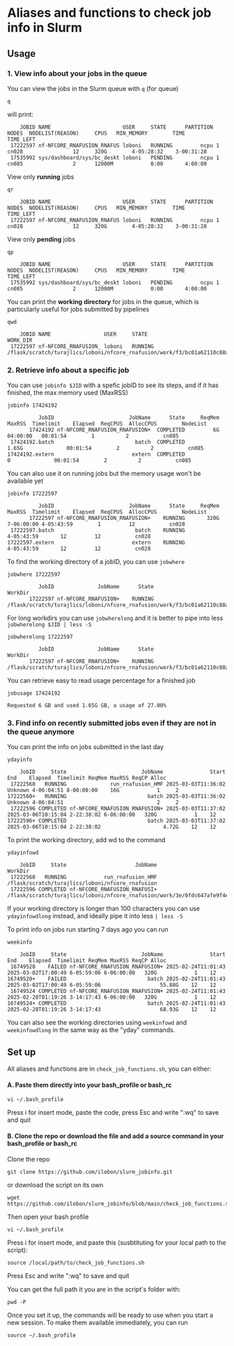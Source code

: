# Aliases and functions to check job info in Slurm


## Usage

### 1. View info about your jobs in the queue 

You can view the jobs in the Slurm queue with `q` (for queue)
```
q
```
will print:
```
    JOBID NAME                       USER     STATE      PARTITION NODES  NODELIST(REASON)     CPUS   MIN_MEMORY        TIME     TIME_LEFT
 17222597 nf-NFCORE_RNAFUSION_RNAFUS loboni   RUNNING         ncpu 1      cn028                12     320G        4-05:28:32    3-00:31:28
 17535992 sys/dashboard/sys/bc_deskt loboni   PENDING         ncpu 1      cn085                2      12000M            0:00       4:00:00
```
View only **running** jobs
```
qr
```
```
    JOBID NAME                       USER     STATE      PARTITION NODES  NODELIST(REASON)     CPUS   MIN_MEMORY        TIME     TIME_LEFT
 17222597 nf-NFCORE_RNAFUSION_RNAFUS loboni   RUNNING         ncpu 1      cn028                12     320G        4-05:28:32    3-00:31:28
```
View only **pending** jobs
```
qp
```
```
    JOBID NAME                       USER     STATE      PARTITION NODES  NODELIST(REASON)     CPUS   MIN_MEMORY        TIME     TIME_LEFT
 17535992 sys/dashboard/sys/bc_deskt loboni   PENDING         ncpu 1      cn085                2      12000M            0:00       4:00:00
```
You can print the **working directory** for jobs in the queue, which is particularly useful for jobs submitted by pipelines
```
qwd
```
```
    JOBID NAME                 USER     STATE                                                                                             WORK_DIR
 17222597 nf-NFCORE_RNAFUSION_ loboni   RUNNING            /flask/scratch/turajlics/loboni/nfcore_rnafusion/work/f3/bc01a62110c88ac7bdcd5846aa694e
```

### 2. Retrieve info about a specific job

You can use `jobinfo $JID` with a spefic jobID to see its steps, and if it has finished, the max memory used (MaxRSS)
```
jobinfo 17424192
```
```
          JobID                        JobName      State     ReqMem     MaxRSS  Timelimit    Elapsed  ReqCPUS  AllocCPUS        NodeList 
       17424192 nf-NFCORE_RNAFUSION_RNAFUSION+  COMPLETED         6G              04:00:00   00:01:54        1          2           cn085 
 17424192.batch                          batch  COMPLETED                 1.65G              00:01:54        2          2           cn085 
17424192.extern                         extern  COMPLETED                     0              00:01:54        2          2           cn085 
```
You can also use it on running jobs but the memory usage won't be available yet
```
jobinfo 17222597
```
```
          JobID                        JobName      State     ReqMem     MaxRSS  Timelimit    Elapsed  ReqCPUS  AllocCPUS        NodeList 
       17222597 nf-NFCORE_RNAFUSION_RNAFUSION+    RUNNING       320G            7-06:00:00 4-05:43:59        1         12           cn028 
 17222597.batch                          batch    RUNNING                                  4-05:43:59       12         12           cn028 
17222597.extern                         extern    RUNNING                                  4-05:43:59       12         12           cn028 
```
To find the working directory of a jobID, you can use `jobwhere`
```
jobwhere 17222597
```
```
          JobID              JobName      State                                                                                              WorkDir 
       17222597 nf-NFCORE_RNAFUSION+    RUNNING              /flask/scratch/turajlics/loboni/nfcore_rnafusion/work/f3/bc01a62110c88ac7bdcd5846aa694e 
```
For long workdirs you can use `jobwherelong` and it is better to pipe into less `jobwherelong $JID | less -S`
```
jobwherelong 17222597
```
```
          JobID              JobName      State                                                                                                                                                                                                                                                                                                      WorkDir 
       17222597 nf-NFCORE_RNAFUSION+    RUNNING                                                                                                                                                                                                                      /flask/scratch/turajlics/loboni/nfcore_rnafusion/work/f3/bc01a62110c88ac7bdcd5846aa694e
```
You can retrieve easy to read usage percentage for a finished job
```
jobusage 17424192
```
```
Requested 6 GB and used 1.65G GB, a usage of 27.00%
```

### 3. Find info on recently submitted jobs even if they are not in the queue anymore

You can print the info on jobs submitted in the last day
```
ydayinfo
```
```
    JobID     State                        JobName               Start                 End    Elapsed  Timelimit ReqMem MaxRSS ReqCP Alloc 
 17222560   RUNNING              run_rnafusion_HMF 2025-03-03T11:36:02             Unknown 4-06:04:51 8-00:00:00    16G            1     2 
17222560+   RUNNING                          batch 2025-03-03T11:36:02             Unknown 4-06:04:51                              2     2 
 17222596 COMPLETED nf-NFCORE_RNAFUSION_RNAFUSION+ 2025-03-03T11:37:02 2025-03-06T10:15:04 2-22:38:02 6-06:00:00   320G            1    12 
17222596+ COMPLETED                          batch 2025-03-03T11:37:02 2025-03-06T10:15:04 2-22:38:02                    4.72G    12    12 
```
To print the working directory, add wd to the command
```
ydayinfowd
```
```
    JobID     State                      JobName                                                                                              WorkDir 
 17222560   RUNNING            run_rnafusion_HMF                                                     /flask/scratch/turajlics/loboni/nfcore_rnafusion 
 17222596 COMPLETED nf-NFCORE_RNAFUSION_RNAFUSI+              /flask/scratch/turajlics/loboni/nfcore_rnafusion/work/3e/0fdc647afe9f4eddf7eab96ddc758b 
```
If your working directory is longer than 100 characters you can use `ydayinfowdlong` instead, and ideally pipe it into less `| less -S`

To print info on jobs run starting 7 days ago you can run
```
weekinfo
```
```
    JobID     State                        JobName               Start                 End    Elapsed  Timelimit ReqMem MaxRSS ReqCP Alloc 
 16749520    FAILED nf-NFCORE_RNAFUSION_RNAFUSION+ 2025-02-24T11:01:43 2025-03-02T17:00:49 6-05:59:06 6-06:00:00   320G            1    12 
16749520+    FAILED                          batch 2025-02-24T11:01:43 2025-03-02T17:00:49 6-05:59:06                   55.88G    12    12 
 16749524 COMPLETED nf-NFCORE_RNAFUSION_RNAFUSION+ 2025-02-24T11:01:43 2025-02-28T01:19:26 3-14:17:43 6-06:00:00   320G            1    12 
16749524+ COMPLETED                          batch 2025-02-24T11:01:43 2025-02-28T01:19:26 3-14:17:43                   68.93G    12    12 
```
You can also see the working directories using `weekinfowd` and `weekinfowdlong` in the same way as the "yday" commands.

## Set up

All aliases and functions are in `check_job_functions.sh`, you can either:

#### A. Paste them directly into your bash_profile or bash_rc
```
vi ~/.bash_profile
```
Press i for insert mode, paste the code, press Esc and write ":wq" to save and quit

#### B. Clone the repo or download the file and add a source command in your bash_profile or bash_rc

Clone the repo
```
git clone https://github.com/ilobon/slurm_jobinfo.git
```
or download the script on its own
```
wget https://github.com/ilobon/slurm_jobinfo/blob/main/check_job_functions.sh
```
Then open your bash profile
```
vi ~/.bash_profile
```
Press i for insert mode, and paste this (susbtituting for your local path to the script):
```
source /local/path/to/check_job_functions.sh
```
Press Esc and write ":wq" to save and quit

You can get the full path it you are in the script's folder with:
```
pwd -P
```

Once you set it up, the commands will be ready to use when you start a new session. To make them available immediately, you can run
```
source ~/.bash_profile
```